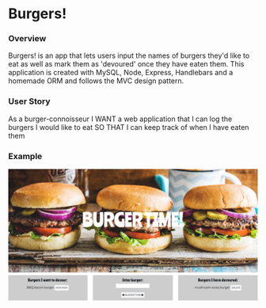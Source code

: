 # Burgers!

### Overview

Burgers! is an app that lets users input the names of burgers they'd like to eat as well as mark them as 'devoured' once they have eaten them. This application is created with MySQL, Node, Express, Handlebars and a homemade ORM and follows the MVC design pattern.

### User Story

As a burger-connoisseur
I WANT a web application that I can log the burgers I would like to eat
SO THAT I can keep track of when I have eaten them

### Example

![gif of application](./public/assets/images/burger_time.png)